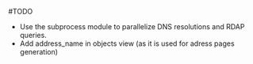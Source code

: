 #TODO

 - Use the subprocess module to parallelize DNS resolutions and RDAP queries.
 - Add address_name in objects view (as it is used for adress pages generation)

 
